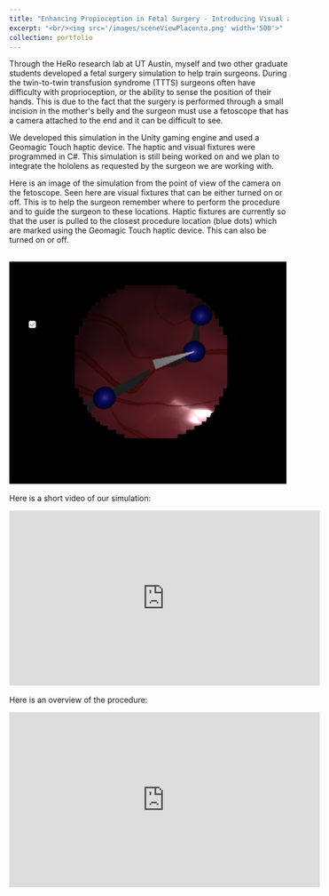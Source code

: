 ```yaml
---
title: "Enhancing Propioception in Fetal Surgery - Introducing Visual and Haptic Feedback"
excerpt: "<br/><img src='/images/sceneViewPlacenta.png' width='500'>"
collection: portfolio
---
```


Through the HeRo research lab at UT Austin, myself and two other graduate students developed a fetal surgery simulation to help train surgeons. During the twin-to-twin transfusion syndrome (TTTS) 
surgeons often have difficulty with proprioception, or the ability to sense the position of their hands. This is due to the fact that the surgery is performed through a small incision in the mother's belly
and the surgeon must use a fetoscope that has a camera attached to the end and it can be difficult to see. 

We developed this simulation in the Unity gaming engine and used a Geomagic Touch haptic device. The haptic and visual fixtures were programmed in C#. This simulation is still being worked on and we plan
to integrate the hololens as requested by the surgeon we are working with.

Here is an image of the simulation from the point of view of the camera on the fetoscope. Seen here are visual fixtures that can be either 
turned on or off. This is to help the surgeon remember where to perform the procedure and to guide the surgeon to these locations. 
Haptic fixtures are currently so that the user is pulled to the closest procedure location (blue dots) which are marked using the 
Geomagic Touch haptic device. This can also be turned on or off.

<br/><img src='/images/visualFixturesPlacenta.png' width='500'>

Here is a short video of our simulation:
<iframe width="560" height="315" src="https://www.youtube.com/embed/1K56gngbK3s" title="YouTube video player" frameborder="0" allow="accelerometer; autoplay; clipboard-write; encrypted-media; gyroscope; picture-in-picture" allowfullscreen></iframe>


Here is an overview of the procedure:
<iframe width="560" height="315" src="https://www.youtube.com/embed/PKO-mz_Aqw4&t=314s" title="YouTube video player" frameborder="0" allow="accelerometer; autoplay; clipboard-write; encrypted-media; gyroscope; picture-in-picture" allowfullscreen></iframe>